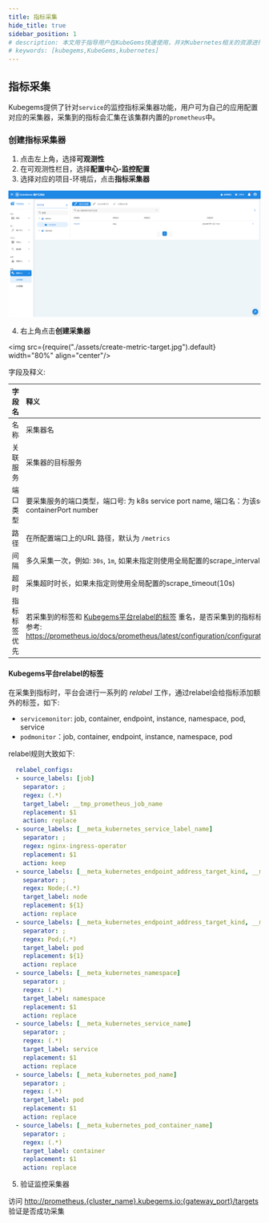 ```yaml
---
title: 指标采集
hide_title: true
sidebar_position: 1
# description: 本文用于指导用户在KubeGems快速使用，并对Kubernetes相关的资源进行操作
# keywords: [kubegems,KubeGems,kubernetes]
---
```


## 指标采集

Kubegems提供了针对`service`的监控指标采集器功能，用户可为自己的应用配置对应的采集器，采集到的指标会汇集在该集群内置的`prometheus`中。

### 创建指标采集器

1. 点击左上角，选择**可观测性**
2. 在可观测性栏目，选择**配置中心-监控配置**
3. 选择对应的项目-环境后，点击**指标采集器**

![](./assets/metric-target.jpg)

4. 右上角点击**创建采集器**

<img src={require("./assets/create-metric-target.jpg").default} width="80%" align="center"/>

字段及释义:

| 字段名       | 释义                                                                                                                                                                                                                                          |
| :----------- | :-------------------------------------------------------------------------------------------------------------------------------------------------------------------------------------------------------------------------------------------- |
| 名称         | 采集器名                                                                                                                                                                                                                                      |
| 关联服务     | 采集器的目标服务                                                                                                                                                                                                                              |
| 端口类型     | 要采集服务的端口类型，端口号: 为 k8s service port name, 端口名：为该service 背后pod的containerPort number                                                                                                                                     |
| 路径         | 在所配置端口上的URL 路径，默认为 `/metrics`                                                                                                                                                                                                   |
| 间隔         | 多久采集一次，例如: `30s`, `1m`, 如果未指定则使用全局配置的scrape_interval(30s                                                                                                                                                              ) |
| 超时         | 采集超时时长，如果未指定则使用全局配置的scrape_timeout(10s)                                                                                                                                                                                   |
| 指标标签优先 | 若采集到的标签和 [Kubegems平台relabel的标签](#Kubegems平台relabel的标签) 重名，是否采集到的指标标签优先，更多信息参考: <https://prometheus.io/docs/prometheus/latest/configuration/configuration/#scrape_config>                              |


#### Kubegems平台relabel的标签

在采集到指标时，平台会进行一系列的 _relabel_ 工作，通过relabel会给指标添加额外的标签，如下:
- `servicemonitor`: job, container, endpoint, instance, namespace, pod, service
- `podmonitor`：job, container, endpoint, instance, namespace, pod

relabel规则大致如下:
```yaml
  relabel_configs:
  - source_labels: [job]
    separator: ;
    regex: (.*)
    target_label: __tmp_prometheus_job_name
    replacement: $1
    action: replace
  - source_labels: [__meta_kubernetes_service_label_name]
    separator: ;
    regex: nginx-ingress-operator
    replacement: $1
    action: keep
  - source_labels: [__meta_kubernetes_endpoint_address_target_kind, __meta_kubernetes_endpoint_address_target_name]
    separator: ;
    regex: Node;(.*)
    target_label: node
    replacement: ${1}
    action: replace
  - source_labels: [__meta_kubernetes_endpoint_address_target_kind, __meta_kubernetes_endpoint_address_target_name]
    separator: ;
    regex: Pod;(.*)
    target_label: pod
    replacement: ${1}
    action: replace
  - source_labels: [__meta_kubernetes_namespace]
    separator: ;
    regex: (.*)
    target_label: namespace
    replacement: $1
    action: replace
  - source_labels: [__meta_kubernetes_service_name]
    separator: ;
    regex: (.*)
    target_label: service
    replacement: $1
    action: replace
  - source_labels: [__meta_kubernetes_pod_name]
    separator: ;
    regex: (.*)
    target_label: pod
    replacement: $1
    action: replace
  - source_labels: [__meta_kubernetes_pod_container_name]
    separator: ;
    regex: (.*)
    target_label: container
    replacement: $1
    action: replace
```


5. 验证监控采集器

访问 <http://prometheus.{cluster_name}.kubegems.io:{gateway_port}/targets> 验证是否成功采集
